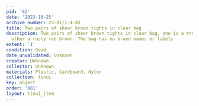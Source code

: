 ```yaml
---
pid: '82'
date: '2023-10-25'
archive_number: 23-01/1-4-83
title: Two pairs of sheer brown tights in clear bag
description: Two pairs of sheer brown tights in clear bag, one is a true brown, the
  other a rusty red brown. The bag has no brand names or labels
extent: '1'
condition: Good
date_unvalidated: Unknown
creator: Unknown
collector: Unknown
materials: Plastic, Cardboard, Nylon
collection: tinui
key: object
order: '081'
layout: tinui_item
---
```

